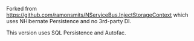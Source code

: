 Forked from https://github.com/ramonsmits/NServiceBus.InjectStorageContext which uses NHibernate Persistence and no 3rd-party DI.

This version uses SQL Persistence and Autofac.
